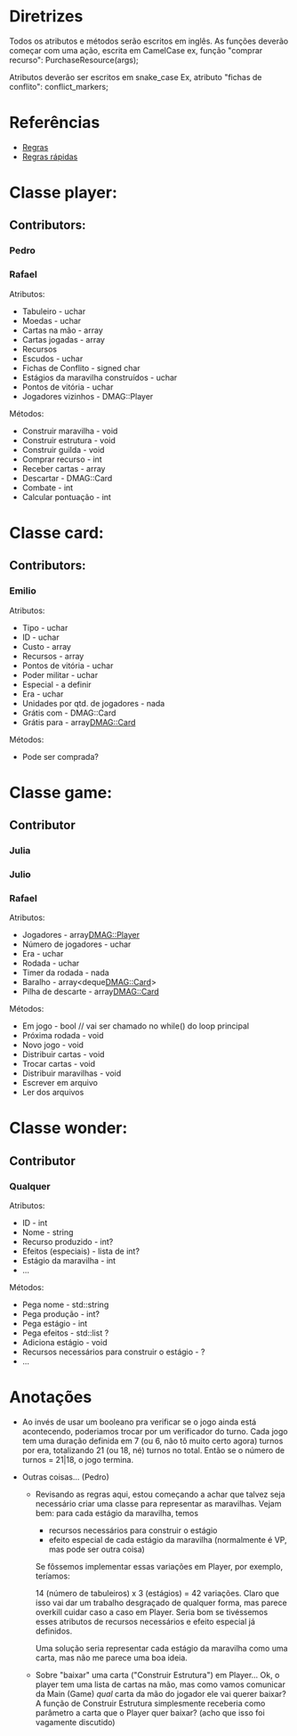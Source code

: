 # Diretrizes

Todos os atributos e métodos serão escritos em inglês.
As funções deverão começar com uma ação, escrita em CamelCase
ex, função "comprar recurso":
<type> PurchaseResource(args);

Atributos deverão ser escritos em snake_case
Ex, atributo "fichas de conflito":
<type> conflict_markers;

# Referências
* [Regras](https://waa.ai/O48v)
* [Regras rápidas](https://waa.ai/O48z)

# Classe player:

## Contributors:
### Pedro
### Rafael


Atributos:
- Tabuleiro - uchar
- Moedas - uchar
- Cartas na mão - array
- Cartas jogadas - array
- Recursos
- Escudos - uchar
- Fichas de Conflito - signed char
- Estágios da maravilha construídos - uchar
- Pontos de vitória - uchar
- Jogadores vizinhos - DMAG::Player

Métodos:
- Construir maravilha - void
- Construir estrutura - void
- Construir guilda - void
- Comprar recurso - int 
- Receber cartas - array
- Descartar - DMAG::Card
- Combate - int
- Calcular pontuação - int

# Classe card:
## Contributors:
### Emilio

Atributos:
- Tipo - uchar
- ID - uchar
- Custo - array
- Recursos - array
- Pontos de vitória - uchar
- Poder militar - uchar
- Especial - a definir
- Era - uchar
- Unidades por qtd. de jogadores - nada
- Grátis com - DMAG::Card
- Grátis para - array<DMAG::Card>

Métodos:
- Pode ser comprada?

# Classe game:

## Contributor
### Julia
### Julio
### Rafael


Atributos:
- Jogadores - array<DMAG::Player>
- Número de jogadores - uchar
- Era - uchar
- Rodada - uchar
- Timer da rodada - nada
- Baralho - array<deque<DMAG::Card>>
- Pilha de descarte - array<DMAG::Card>

Métodos:
- Em jogo - bool // vai ser chamado no while() do loop principal
- Próxima rodada - void
- Novo jogo - void
- Distribuir cartas - void
- Trocar cartas - void
- Distribuir maravilhas - void
- Escrever em arquivo
- Ler dos arquivos

# Classe wonder:
## Contributor
### Qualquer


Atributos:
- ID - int
- Nome - string
- Recurso produzido - int?
- Efeitos (especiais) - lista de int?
- Estágio da maravilha - int
- ...

Métodos:
- Pega nome - std::string
- Pega produção - int?
- Pega estágio - int
- Pega efeitos - std::list<int> ?
- Adiciona estágio - void
- Recursos necessários para construir o estágio - ?
- ...


# Anotações

* Ao invés de usar um booleano pra verificar se o jogo ainda está acontecendo, 
poderiamos trocar por um verificador do turno. Cada jogo tem uma duração definida
em 7 (ou 6, não tô muito certo agora) turnos por era, totalizando 21 (ou 18, né)
turnos no total. Então se o número de turnos = 21|18, o jogo termina.

* Outras coisas... (Pedro)
    * Revisando as regras aqui, estou começando a achar que talvez seja
      necessário criar uma classe para representar as maravilhas. Vejam bem:
      para cada estágio da maravilha, temos
        * recursos necessários para construir o estágio
        * efeito especial de cada estágio da maravilha (normalmente é VP, mas pode ser outra
          coisa)
    
      Se fôssemos implementar essas variações em Player, por exemplo, teríamos:

      14 (número de tabuleiros) x 3 (estágios) = 42 variações. Claro que isso
      vai dar um trabalho desgraçado de qualquer forma, mas parece overkill
      cuidar caso a caso em Player. Seria bom se tivéssemos esses atributos de
      recursos necessários e efeito especial já definidos.

      Uma solução seria representar cada estágio da maravilha como uma
      carta, mas não me parece uma boa ideia. 

    * Sobre "baixar" uma carta ("Construir Estrutura") em Player...
      Ok, o player tem uma lista de cartas na mão, mas como vamos comunicar
      da Main (Game) *qual* carta da mão do jogador ele vai querer baixar? A
      função de Construir Estrutura simplesmente receberia como parâmetro a
      carta que o Player quer baixar?
      (acho que isso foi vagamente discutido)

